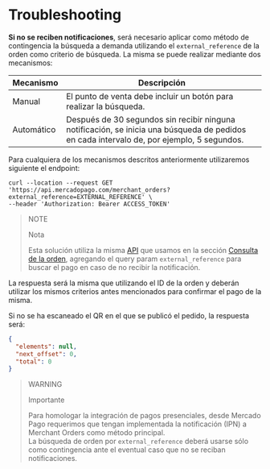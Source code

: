 # Troubleshooting

**Si no se reciben notificaciones**, será necesario aplicar como método de contingencia la búsqueda a demanda utilizando el `external_reference` de la orden como criterio de búsqueda. La misma se puede realizar mediante dos mecanismos:

|Mecanismo|Descripción|
|---|---|
|Manual|El punto de venta debe incluir un botón para realizar la búsqueda.|
|Automático|Después de 30 segundos sin recibir ninguna notificación, se inicia una búsqueda de pedidos en cada intervalo de, por ejemplo, 5 segundos.|

Para cualquiera de los mecanismos descritos anteriormente utilizaremos siguiente el endpoint:

```curl
curl --location --request GET 'https://api.mercadopago.com/merchant_orders?external_reference=EXTERNAL_REFERENCE' \
--header 'Authorization: Bearer ACCESS_TOKEN'
```

> NOTE
>
> Nota
>
> Esta solución utiliza la misma [API](https://www.mercadopago[FAKER][URL][DOMAIN]/developers/es/reference/merchant_orders/_merchant_orders_id/get) que usamos en la sección [Consulta de la orden](https://www.mercadopago[FAKER][URL][DOMAIN]/developers/es/guides/notifications/ipn/inperson-order-query), agregando el query param `external_reference` para buscar el pago en caso de no recibir la notificación.

La respuesta será la misma que utilizando el ID de la orden y deberán utilizar los mismos criterios antes mencionados para confirmar el pago de la misma.

Si no se ha escaneado el QR en el que se publicó el pedido, la respuesta será:

```json
{
  "elements": null,
  "next_offset": 0,
  "total": 0
}
```

> WARNING
>
> Importante
>
> Para homologar la integración de pagos presenciales, desde Mercado Pago requerimos que tengan implementada la notificación (IPN) a Merchant Orders como método principal. 
> <br>
> La búsqueda de orden por `external_reference` deberá usarse sólo como contingencia ante el eventual caso que no se reciban notificaciones.


